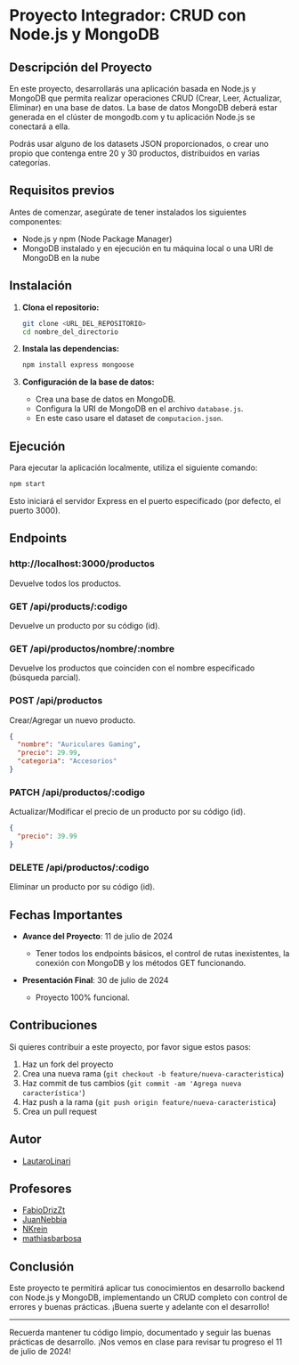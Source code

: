 # Proyecto Integrador: CRUD con Node.js y MongoDB

## Descripción del Proyecto

En este proyecto, desarrollarás una aplicación basada en Node.js y MongoDB que permita realizar operaciones CRUD (Crear, Leer, Actualizar, Eliminar) en una base de datos. La base de datos MongoDB deberá estar generada en el clúster de mongodb.com y tu aplicación Node.js se conectará a ella.

Podrás usar alguno de los datasets JSON proporcionados, o crear uno propio que contenga entre 20 y 30 productos, distribuidos en varias categorías.

## Requisitos previos

Antes de comenzar, asegúrate de tener instalados los siguientes componentes:

- Node.js y npm (Node Package Manager)
- MongoDB instalado y en ejecución en tu máquina local o una URI de MongoDB en la nube

## Instalación

1. **Clona el repositorio:**

   ```bash
   git clone <URL_DEL_REPOSITORIO>
   cd nombre_del_directorio
   ```

2. **Instala las dependencias:**

   ```bash
   npm install express mongoose 
   ```

3. **Configuración de la base de datos:**

   - Crea una base de datos en MongoDB.
   - Configura la URI de MongoDB en el archivo `database.js`.
   - En este caso usare el dataset de `computacion.json`.

## Ejecución

Para ejecutar la aplicación localmente, utiliza el siguiente comando:

```bash
npm start
```

Esto iniciará el servidor Express en el puerto especificado (por defecto, el puerto 3000).

## Endpoints

### http://localhost:3000/productos

Devuelve todos los productos.

### GET /api/products/:codigo

Devuelve un producto por su código (id).

### GET /api/productos/nombre/:nombre

Devuelve los productos que coinciden con el nombre especificado (búsqueda parcial).

### POST /api/productos

Crear/Agregar un nuevo producto.

```json
{
  "nombre": "Auriculares Gaming",
  "precio": 29.99,
  "categoria": "Accesorios"
}
```

### PATCH /api/productos/:codigo

Actualizar/Modificar el precio de un producto por su código (id).

```json
{
  "precio": 39.99
}
```

### DELETE /api/productos/:codigo

Eliminar un producto por su código (id).

## Fechas Importantes

- **Avance del Proyecto**: 11 de julio de 2024
  - Tener todos los endpoints básicos, el control de rutas inexistentes, la conexión con MongoDB y los métodos GET funcionando.

- **Presentación Final**: 30 de julio de 2024
  - Proyecto 100% funcional.

## Contribuciones

Si quieres contribuir a este proyecto, por favor sigue estos pasos:

1. Haz un fork del proyecto
2. Crea una nueva rama (`git checkout -b feature/nueva-caracteristica`)
3. Haz commit de tus cambios (`git commit -am 'Agrega nueva característica'`)
4. Haz push a la rama (`git push origin feature/nueva-caracteristica`)
5. Crea un pull request

## Autor
   - [LautaroLinari](https://github.com/LautaroLinari)
## Profesores
   - [FabioDrizZt](https://github.com/FabioDrizZt)
   - [JuanNebbia](https://github.com/JuanNebbia)
   - [NKrein](https://github.com/NKrein)
   - [mathiasbarbosa](https://github.com/mathiasbarbosa)

## Conclusión

Este proyecto te permitirá aplicar tus conocimientos en desarrollo backend con Node.js y MongoDB, implementando un CRUD completo con control de errores y buenas prácticas. ¡Buena suerte y adelante con el desarrollo!

---

Recuerda mantener tu código limpio, documentado y seguir las buenas prácticas de desarrollo. ¡Nos vemos en clase para revisar tu progreso el 11 de julio de 2024!